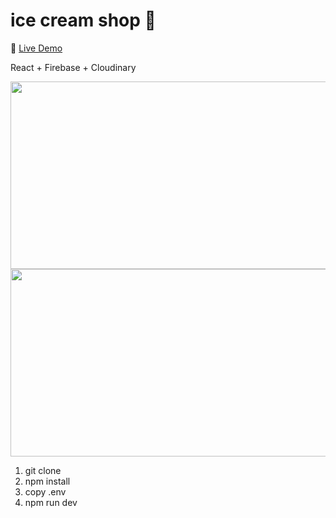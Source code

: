 # ice cream shop 🍦

🚀 [Live Demo](https://kellysicecreamshop.netlify.app)

React + Firebase + Cloudinary

<img src="https://github.com/kellywslee/icecream-shop/assets/76071382/9dd57833-0bdf-4950-8210-54eef8e7ec5f" width="600" height="300">
<img src="https://github.com/kellywslee/icecream-shop/assets/76071382/f4159fa5-669f-43b3-8b5d-6c42d17df5db" width="600" height="300">

1. git clone
2. npm install
3. copy .env
4. npm run dev
